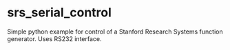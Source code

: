 # srs_serial_control
Simple python example for control of a Stanford Research Systems function generator. Uses RS232 interface.
